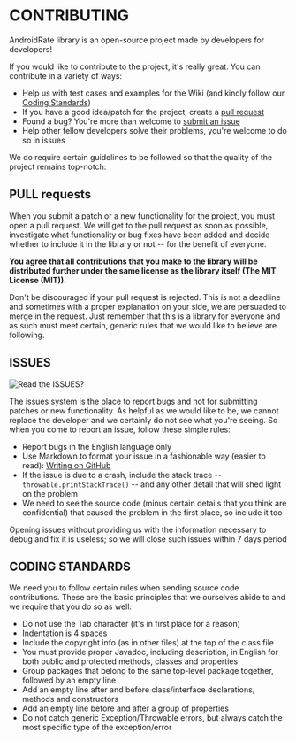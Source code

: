 CONTRIBUTING
============
AndroidRate library is an open-source project made by developers for developers!

If you would like to contribute to the project, it's really great. You can contribute in a variety of ways:

  * Help us with test cases and examples for the Wiki (and kindly follow our [Coding Standards](#coding-standards))
  * If you have a good idea/patch for the project, create a [pull request](#pull-requests)
  * Found a bug? You're more than welcome to [submit an issue](#issues)
  * Help other fellow developers solve their problems, you're welcome to do so in issues

We do require certain guidelines to be followed so that the quality of the project remains top-notch:

PULL requests
-------------
When you submit a patch or a new functionality for the project, you must open a pull request. We will get to the pull request as soon as possible, investigate what functionality or bug fixes have been added and decide whether to include it in the library or not -- for the benefit of everyone.

**You agree that all contributions that you make to the library will be distributed further under the same license as the library itself (The MIT License (MIT)).**

Don't be discouraged if your pull request is rejected. This is not a deadline and sometimes with a proper explanation on your side, we are persuaded to merge in the request. Just remember that this is a library for everyone and as such must meet certain, generic rules that we would like to believe are following.  

ISSUES
---------

![Read the ISSUES?](https://i.imgur.com/LPWyLe7.jpg "Read the ISSUES?")

The issues system is the place to report bugs and not for submitting patches or new functionality. As helpful as we would like to be, we cannot replace the developer and we certainly do not see what you're seeing. So when you come to report an issue, follow these simple rules:  

  * Report bugs in the English language only
  * Use Markdown to format your issue in a fashionable way (easier to read): [Writing on GitHub](https://help.github.com/articles/github-flavored-markdown)
  * If the issue is due to a crash, include the stack trace -- `throwable.printStackTrace()` -- and any other detail that will shed light on the problem
  * We need to see the source code (minus certain details that you think are confidential) that caused the problem in the first place, so include it too

Opening issues without providing us with the information necessary to debug and fix it is useless; so we will close such issues within 7 days period  

CODING STANDARDS
----------------
We need you to follow certain rules when sending source code contributions. These are the basic principles that we ourselves abide to and we require that you do so as well:

  * Do not use the Tab character (it's in first place for a reason)
  * Indentation is 4 spaces
  * Include the copyright info (as in other files) at the top of the class file
  * You must provide proper Javadoc, including description, in English for both public and protected methods, classes and properties
  * Group packages that belong to the same top-level package together, followed by an empty line
  * Add an empty line after and before class/interface declarations, methods and constructors
  * Add an empty line before and after a group of properties
  * Do not catch generic Exception/Throwable errors, but always catch the most specific type of the exception/error
